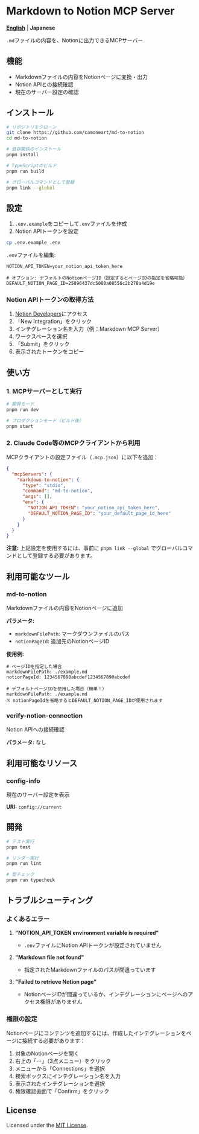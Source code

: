 # Markdown to Notion MCP Server

**[English](/README.md)** | **Japanese**

`.md`ファイルの内容を、Notionに出力できるMCPサーバー

## 機能

- Markdownファイルの内容をNotionページに変換・出力
- Notion APIとの接続確認
- 現在のサーバー設定の確認

## インストール

```bash
# リポジトリをクローン
git clone https://github.com/camoneart/md-to-notion
cd md-to-notion

# 依存関係のインストール
pnpm install

# TypeScriptのビルド
pnpm run build

# グローバルコマンドとして登録
pnpm link --global
```

## 設定

1. `.env.example`をコピーして`.env`ファイルを作成
2. Notion APIトークンを設定

```bash
cp .env.example .env
```

`.env`ファイルを編集:
```env
NOTION_API_TOKEN=your_notion_api_token_here

# オプション: デフォルトのNotionページID（設定するとページIDの指定を省略可能）
DEFAULT_NOTION_PAGE_ID=25896437dc5080a08556c2b278a4d19e
```

### Notion APIトークンの取得方法

1. [Notion Developers](https://www.notion.so/my-integrations)にアクセス
2. 「New integration」をクリック
3. インテグレーション名を入力（例：Markdown MCP Server）
4. ワークスペースを選択
5. 「Submit」をクリック
6. 表示されたトークンをコピー

## 使い方

### 1. MCPサーバーとして実行

```bash
# 開発モード
pnpm run dev

# プロダクションモード（ビルド後）
pnpm start
```

### 2. Claude Code等のMCPクライアントから利用

MCPクライアントの設定ファイル（`.mcp.json`）に以下を追加：

```json
{
  "mcpServers": {
    "markdown-to-notion": {
      "type": "stdio",
      "command": "md-to-notion",
      "args": [],
      "env": {
        "NOTION_API_TOKEN": "your_notion_api_token_here",
        "DEFAULT_NOTION_PAGE_ID": "your_default_page_id_here"
      }
    }
  }
}
```

**注意:** 上記設定を使用するには、事前に `pnpm link --global` でグローバルコマンドとして登録する必要があります。

## 利用可能なツール

### md-to-notion
Markdownファイルの内容をNotionページに追加

**パラメータ:**
- `markdownFilePath`: マークダウンファイルのパス
- `notionPageId`: 追加先のNotionページID

**使用例:**
```
# ページIDを指定した場合
markdownFilePath: ./example.md
notionPageId: 1234567890abcdef1234567890abcdef

# デフォルトページIDを使用した場合（簡単！）
markdownFilePath: ./example.md
※ notionPageIdを省略するとDEFAULT_NOTION_PAGE_IDが使用されます
```

### verify-notion-connection
Notion APIへの接続確認

**パラメータ:** なし

## 利用可能なリソース

### config-info
現在のサーバー設定を表示

**URI:** `config://current`

## 開発

```bash
# テスト実行
pnpm test

# リンター実行
pnpm run lint

# 型チェック
pnpm run typecheck
```

## トラブルシューティング

### よくあるエラー

1. **"NOTION_API_TOKEN environment variable is required"**
   - `.env`ファイルにNotion APIトークンが設定されていません

2. **"Markdown file not found"**
   - 指定されたMarkdownファイルのパスが間違っています

3. **"Failed to retrieve Notion page"**
   - NotionページIDが間違っているか、インテグレーションにページへのアクセス権限がありません

### 権限の設定

Notionページにコンテンツを追加するには、作成したインテグレーションをページに接続する必要があります：

1. 対象のNotionページを開く
2. 右上の「⋯」（3点メニュー）をクリック
3. メニューから「Connections」を選択
4. 検索ボックスにインテグレーション名を入力
5. 表示されたインテグレーションを選択
6. 権限確認画面で「Confirm」をクリック

## License

Licensed under the [MIT License](./LICENSE).